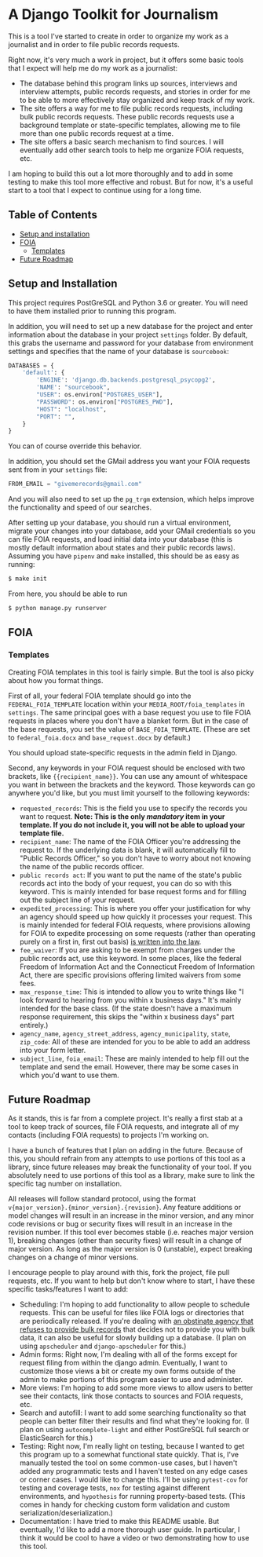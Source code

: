 # A Django Toolkit for Journalism

This is a tool I've started to create in order to organize my work as a journalist and in order to file public records requests.

Right now, it's very much a work in project, but it offers some basic tools that I expect will help me do my work as a journalist:

- The database behind this program links up sources, interviews and interview attempts, public records requests, and stories in order
for me to be able to more effectively stay organized and keep track of my work.
- The site offers a way for me to file public records requests, including bulk public records requests. These public records requests use a background template or state-specific templates, allowing me to file more than one public records request at a time.
- The site offers a basic search mechanism to find sources. I will eventually add other search tools to help me organize FOIA requests, etc.

I am hoping to build this out a lot more thoroughly and to add in some testing to make this tool more effective and robust. But for now, it's a useful start to a tool that I expect to continue using for a long time.
## Table of Contents
- [Setup and installation](#setup-and-installation)
- [FOIA](#foia)
    - [Templates](#templates)
- [Future Roadmap](#future-roadmap)

## Setup and Installation

This project requires PostGreSQL and Python 3.6 or greater. You will need to have them installed prior to running this program.

In addition, you will need to set up a new database for the project and enter information about the database in your project
`settings` folder. By default, this grabs the username and password for your database from environment settings and specifies
that the name of your database is `sourcebook`:

```python
DATABASES = {
    'default': {
        'ENGINE': 'django.db.backends.postgresql_psycopg2',
        'NAME': "sourcebook",
        "USER": os.environ["POSTGRES_USER"],
        "PASSWORD": os.environ["POSTGRES_PWD"],
        "HOST": "localhost",
        "PORT": "",
    }
}
```

You can of course override this behavior.

In addition, you should set the GMail address you want your FOIA requests sent from in your `settings` file:

```python
FROM_EMAIL = "givemerecords@gmail.com"
```

And you will also need to set up the `pg_trgm` extension, which helps improve the functionality and speed of our searches.

After setting up your database, you should run a virtual environment, migrate your changes into your database, add
your GMail credentials so you can file FOIA requests, and load initial data into your database (this is mostly default information about states and their public records laws). Assuming you have `pipenv` and `make` installed,
this should be as easy as running:

```bash
$ make init
```

From here, you should be able to run

```bash
$ python manage.py runserver
```

## FOIA
### Templates

Creating FOIA templates in this tool is fairly simple. But the tool is also picky about how you format things.

First of all, your federal FOIA template should go into the `FEDERAL_FOIA_TEMPLATE` location within your `MEDIA_ROOT/foia_templates` in `settings`. The same principal goes with a base request you use to file FOIA requests in places where you don't have a blanket form. But in the case of the base requests, you set the value of `BASE_FOIA_TEMPLATE`. (These are set to `federal_foia.docx` and `base_request.docx` by default.)

You should upload state-specific requests in the admin field in Django.

Second, any keywords in your FOIA request should be enclosed with two brackets, like `{{recipient_name}}`. You can use any amount of whitespace you want in between the brackets and the keyword. Those keywords can go anywhere you'd like, but you must limit yourself to the following keywords:

- `requested_records`: This is the field you use to specify the records you want to request. 
**Note: This is the only *mandatory* item in your template. If you do not include it, you will not be able to upload your template file.**
- `recipient_name`: The name of the FOIA Officer you're addressing the request to. If the underlying data is blank, it will automatically fill to "Public Records Officer," so you don't have to worry about not knowing the name of the public records officer.
- `public records act`: If you want to put the name of the state's public records act into the body of your request, you can do so with this keyword. This is mainly intended for base request forms and for filling out the subject line of your request.
- `expedited_processing`: This is where you offer your justification for why an agency should speed up how quickly it processes your request. This is mainly intended for federal FOIA requests, where provisions allowing for FOIA to expedite processing on some requests (rather than operating purely on a first in, first out basis) [is written into the law](https://foia.wiki/wiki/Expedited_Processing).
- `fee_waiver`: If you are asking to be exempt from charges under the public records act, use this keyword. In some places, like the federal Freedom of Information Act and the Connecticut Freedom of Information Act, there are specific provisions offering limited waivers from some fees.
- `max_response_time`: This is intended to allow you to write things like "I look forward to hearing from you within x business days." It's mainly intended for the base class. (If the state doesn't have a maximum response requirement, this skips the "within x business days" part entirely.)
- `agency_name`, `agency_street_address`, `agency_municipality`, `state`, `zip_code`: All of these are intended for you to be able to add an address into your form letter.
- `subject_line`, `foia_email`: These are mainly intended to help fill out the template and send the email. However, there may be some cases in which you'd want to use them.

## Future Roadmap

As it stands, this is far from a complete project. It's really a first stab at a tool to keep track of sources, file FOIA requests, and integrate all of my contacts (including FOIA requests) to projects I'm working on.

I have a bunch of features that I plan on adding in the future. Because of this, you should refrain from any attempts
to use portions of this tool as a library, since future releases may break the functionality of your tool. If you absolutely need to use portions of this tool as a library, make sure to link the specific tag number on installation. 

All releases will follow standard protocol, using the format `v{major_version}.{minor_version}.{revision}`. Any feature additions or model changes will result in an increase in the minor version, and any minor code revisions or bug or security fixes will result in an increase in the revision number. If this tool ever becomes stable (i.e. reaches major version 1), breaking changes (other than security fixes) will result in a change of major version. As long as the major version is 0 (unstable), expect breaking changes on a change of minor versions.

I encourage people to play around with this, fork the project, file pull requests, etc. If you want to help but don't know where to start, I have these specific tasks/features I want to add:

- Scheduling: I'm hoping to add functionality to allow people to schedule requests. This can be useful for files like FOIA logs or directories that are periodically released. If you're dealing with [an obstinate agency that refuses to provide bulk records](https://twitter.com/twallack/status/1025346534471348225) that decides not to provide you with bulk data, it can also be useful for slowly building up a database. (I plan on using `apscheduler` and `django-apscheduler` for this.)
- Admin forms: Right now, I'm dealing with all of the forms except for request filing from within the django admin. Eventually, I want to customize those views a bit or create my own forms outside of the admin to make portions of this program easier to use and administer.
- More views: I'm hoping to add some more views to allow users to better see their contacts, link those contacts to sources and FOIA requests, etc.
- Search and autofill: I want to add some searching functionality so that people can better filter their results and find what they're looking for. (I plan on using `autocomplete-light` and either PostGreSQL full search or ElasticSearch for this.)
- Testing: Right now, I'm really light on testing, because I wanted to get this program up to a somewhat functional state quickly. That is, I've manually tested the tool on some common-use cases, but I haven't added any programmatic tests and I haven't tested on any edge cases or corner cases. I would like to change this. I'll be using `pytest-cov` for testing and coverage tests, `nox` for testing against different environments, and `hypothesis` for running property-based tests. (This comes in handy for checking custom form validation and custom serialization/deserialization.)
- Documentation: I have tried to make this README usable. But eventually, I'd like to add a more thorough user guide. In particular, I think it would be cool to have a video or two demonstrating how to use this tool.